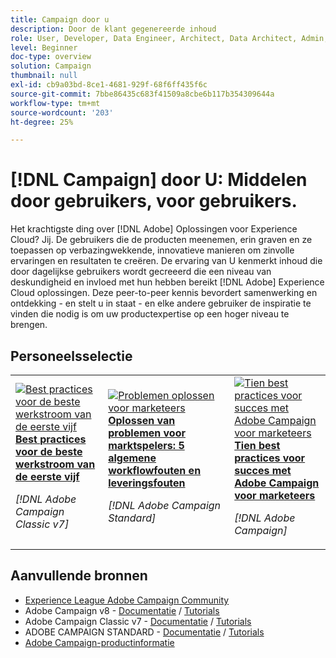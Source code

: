 ```yaml
---
title: Campaign door u
description: Door de klant gegenereerde inhoud
role: User, Developer, Data Engineer, Architect, Data Architect, Admin, Leader
level: Beginner
doc-type: overview
solution: Campaign
thumbnail: null
exl-id: cb9a03bd-8ce1-4681-929f-68f6ff435f6c
source-git-commit: 7bbe86435c683f41509a8cbe6b117b354309644a
workflow-type: tm+mt
source-wordcount: '203'
ht-degree: 25%

---
```


# [!DNL Campaign] door U: Middelen door gebruikers, voor gebruikers.

Het krachtigste ding over [!DNL Adobe] Oplossingen voor Experience Cloud? Jij. De gebruikers die de producten meenemen, erin graven en ze toepassen op verbazingwekkende, innovatieve manieren om zinvolle ervaringen en resultaten te creëren. De ervaring van U kenmerkt inhoud die door dagelijkse gebruikers wordt gecreeerd die een niveau van deskundigheid en invloed met hun hebben bereikt [!DNL Adobe] Experience Cloud oplossingen. Deze peer-to-peer kennis bevordert samenwerking en ontdekking - en stelt u in staat - en elke andere gebruiker de inspiratie te vinden die nodig is om uw productexpertise op een hoger niveau te brengen.

<div id="recs-overview-body-1"></div>
<div id="recs-overview-body-2"></div>
<div id="recs-overview-body-3"></div>
<div id="recs-overview-body-4"></div>
<div id="recs-overview-body-5"></div>
<div id="recs-overview-body-6"></div>

<div id="staff-picks-section">

## Personeelsselectie

<table>
<tr>
  <td>
    <a href="/help/campaign/ac-v7/workflow-best-practices-for-marketers.md">
      <img alt="Best practices voor de beste werkstroom van de eerste vijf" src="https://video.tv.adobe.com/v/3410837?format=jpeg" />
    </a>
    <div>
      <a href="/help/campaign/ac-v7/workflow-best-practices-for-marketers.md">
    <strong>Best practices voor de beste werkstroom van de eerste vijf</strong>
    </a>
    </div>
    <p>
    <em>[!DNL Adobe Campaign Classic v7]</em>
    <p>
  </td>
  <td>
    <a href="/help/campaign/acs/troubleshooting-for-marketers.md">
      <img alt="Problemen oplossen voor marketeers" src="https://cdn.experienceleague.adobe.com/thumb/docs-campaign.png" />
    </a>
    <div>
      <a href="/help/campaign/acs/troubleshooting-for-marketers.md">
    <strong>Oplossen van problemen voor marktspelers: 5 algemene workflowfouten en leveringsfouten</strong>
    </a>
    </div>
    <p>
    <em>[!DNL Adobe Campaign Standard]</em>
    <p>
  </td>
  <td>
    <a href="/help/campaign/10-best-practices-for-marketers.md">
      <img alt="Tien best practices voor succes met Adobe Campaign voor marketeers" src="https://cdn.experienceleague.adobe.com/thumb/docs-campaign.png" />
    </a>
    <div>
      <a href="/help/campaign/10-best-practices-for-marketers.md">
    <strong>Tien best practices voor succes met Adobe Campaign voor marketeers</strong>
    </a>
    </div>
    <p>
    <em>[!DNL Adobe Campaign]</em>
    <p>
  </td>
</tr>
</table>

</div>

## Aanvullende bronnen

* [Experience League Adobe Campaign Community](https://experienceleaguecommunities.adobe.com/t5/adobe-analytics/ct-p/adobe-analytics-community)
* Adobe Campaign v8 -  [Documentatie](https://experienceleague.adobe.com/docs/campaign-v8.html?lang=nl) / [Tutorials](https://experienceleague.adobe.com/docs/campaign-learn/tutorials/overview.html)
* Adobe Campaign Classic v7 - [Documentatie](https://experienceleague.adobe.com/docs/campaign-classic.html) / [Tutorials](https://experienceleague.adobe.com/docs/campaign-classic-learn/tutorials/overview.html?lang=nl)
* ADOBE CAMPAIGN STANDARD - [Documentatie](https://experienceleague.adobe.com/docs/campaign-standard.html) / [Tutorials](https://experienceleague.adobe.com/docs/campaign-standard-learn/tutorials/overview.html?lang=nl)
* [Adobe Campaign-productinformatie](https://business.adobe.com/products/campaign/adobe-campaign.html)
